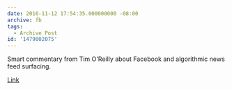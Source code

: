 ```yaml
---
date: 2016-11-12 17:54:35.000000000 -08:00
archive: fb
tags: 
  - Archive Post
id: '1479002075'
---
```


Smart commentary from Tim O'Reilly about Facebook and algorithmic news feed surfacing. 

[Link](https://medium.com/@timoreilly/media-in-the-age-of-algorithms-63e80b9b0a73#.swtoyahc0)
